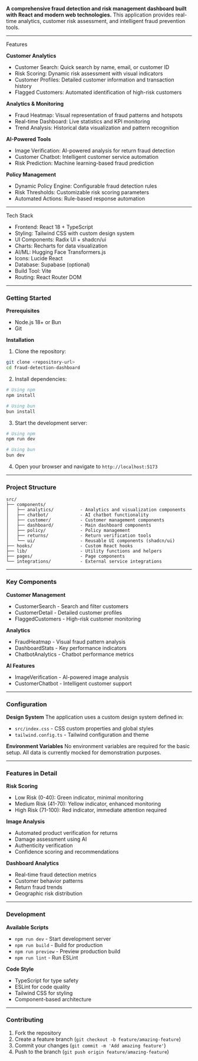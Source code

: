 
**A comprehensive fraud detection and risk management dashboard built with React and modern web technologies.**
This application provides real-time analytics, customer risk assessment, and intelligent fraud prevention tools.

---

 Features

**Customer Analytics**

* Customer Search: Quick search by name, email, or customer ID
* Risk Scoring: Dynamic risk assessment with visual indicators
* Customer Profiles: Detailed customer information and transaction history
* Flagged Customers: Automated identification of high-risk customers

**Analytics & Monitoring**

* Fraud Heatmap: Visual representation of fraud patterns and hotspots
* Real-time Dashboard: Live statistics and KPI monitoring
* Trend Analysis: Historical data visualization and pattern recognition

**AI-Powered Tools**

* Image Verification: AI-powered analysis for return fraud detection
* Customer Chatbot: Intelligent customer service automation
* Risk Prediction: Machine learning-based fraud prediction

**Policy Management**

* Dynamic Policy Engine: Configurable fraud detection rules
* Risk Thresholds: Customizable risk scoring parameters
* Automated Actions: Rule-based response automation

---

 Tech Stack

* Frontend: React 18 + TypeScript
* Styling: Tailwind CSS with custom design system
* UI Components: Radix UI + shadcn/ui
* Charts: Recharts for data visualization
* AI/ML: Hugging Face Transformers.js
* Icons: Lucide React
* Database: Supabase (optional)
* Build Tool: Vite
* Routing: React Router DOM

---

### Getting Started

**Prerequisites**

* Node.js 18+ or Bun
* Git

**Installation**

1. Clone the repository:

```bash
git clone <repository-url>
cd fraud-detection-dashboard
```

2. Install dependencies:

```bash
# Using npm
npm install

# Using bun
bun install
```

3. Start the development server:

```bash
# Using npm
npm run dev

# Using bun
bun dev
```

4. Open your browser and navigate to `http://localhost:5173`

---

### Project Structure

```
src/
├── components/
│   ├── analytics/          - Analytics and visualization components
│   ├── chatbot/            - AI chatbot functionality
│   ├── customer/           - Customer management components
│   ├── dashboard/          - Main dashboard components
│   ├── policy/             - Policy management
│   ├── returns/            - Return verification tools
│   └── ui/                 - Reusable UI components (shadcn/ui)
├── hooks/                  - Custom React hooks
├── lib/                    - Utility functions and helpers
├── pages/                  - Page components
└── integrations/           - External service integrations
```

---

### Key Components

**Customer Management**

* CustomerSearch - Search and filter customers
* CustomerDetail - Detailed customer profiles
* FlaggedCustomers - High-risk customer monitoring

**Analytics**

* FraudHeatmap - Visual fraud pattern analysis
* DashboardStats - Key performance indicators
* ChatbotAnalytics - Chatbot performance metrics

**AI Features**

* ImageVerification - AI-powered image analysis
* CustomerChatbot - Intelligent customer support

---

### Configuration

**Design System**
The application uses a custom design system defined in:

* `src/index.css` - CSS custom properties and global styles
* `tailwind.config.ts` - Tailwind configuration and theme

**Environment Variables**
No environment variables are required for the basic setup. All data is currently mocked for demonstration purposes.

---

### Features in Detail

**Risk Scoring**

* Low Risk (0-40): Green indicator, minimal monitoring
* Medium Risk (41-70): Yellow indicator, enhanced monitoring
* High Risk (71-100): Red indicator, immediate attention required

**Image Analysis**

* Automated product verification for returns
* Damage assessment using AI
* Authenticity verification
* Confidence scoring and recommendations

**Dashboard Analytics**

* Real-time fraud detection metrics
* Customer behavior patterns
* Return fraud trends
* Geographic risk distribution

---

### Development

**Available Scripts**

* `npm run dev` - Start development server
* `npm run build` - Build for production
* `npm run preview` - Preview production build
* `npm run lint` - Run ESLint

**Code Style**

* TypeScript for type safety
* ESLint for code quality
* Tailwind CSS for styling
* Component-based architecture

---

### Contributing

1. Fork the repository
2. Create a feature branch (`git checkout -b feature/amazing-feature`)
3. Commit your changes (`git commit -m 'Add amazing feature'`)
4. Push to the branch (`git push origin feature/amazing-feature`)

